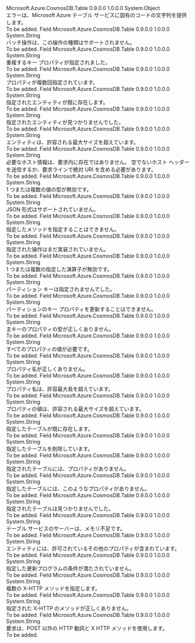 <Type Name="TableErrorCodeStrings" FullName="Microsoft.Azure.CosmosDB.Table.Protocol.TableErrorCodeStrings">
  <TypeSignature Language="C#" Value="public static class TableErrorCodeStrings" />
  <TypeSignature Language="ILAsm" Value=".class public auto ansi abstract sealed beforefieldinit TableErrorCodeStrings extends System.Object" />
  <TypeSignature Language="DocId" Value="T:Microsoft.Azure.CosmosDB.Table.Protocol.TableErrorCodeStrings" />
  <TypeSignature Language="VB.NET" Value="Public Class TableErrorCodeStrings" />
  <TypeSignature Language="F#" Value="type TableErrorCodeStrings = class" />
  <AssemblyInfo>
    <AssemblyName>Microsoft.Azure.CosmosDB.Table</AssemblyName>
    <AssemblyVersion>0.9.0.0</AssemblyVersion>
    <AssemblyVersion>1.0.0.0</AssemblyVersion>
  </AssemblyInfo>
  <Base>
    <BaseTypeName>System.Object</BaseTypeName>
  </Base>
  <Interfaces />
  <Docs>
    <summary>
            エラーは、Microsoft Azure テーブル サービスに固有のコードの文字列を提供します。
            </summary>
    <remarks>To be added.</remarks>
  </Docs>
  <Members>
    <Member MemberName="BatchOperationNotSupported">
      <MemberSignature Language="C#" Value="public static readonly string BatchOperationNotSupported;" />
      <MemberSignature Language="ILAsm" Value=".field public static initonly string BatchOperationNotSupported" />
      <MemberSignature Language="DocId" Value="F:Microsoft.Azure.CosmosDB.Table.Protocol.TableErrorCodeStrings.BatchOperationNotSupported" />
      <MemberSignature Language="VB.NET" Value="Public Shared ReadOnly BatchOperationNotSupported As String " />
      <MemberSignature Language="F#" Value=" staticval mutable BatchOperationNotSupported : string" Usage="Microsoft.Azure.CosmosDB.Table.Protocol.TableErrorCodeStrings.BatchOperationNotSupported" />
      <MemberType>Field</MemberType>
      <AssemblyInfo>
        <AssemblyName>Microsoft.Azure.CosmosDB.Table</AssemblyName>
        <AssemblyVersion>0.9.0.0</AssemblyVersion>
        <AssemblyVersion>1.0.0.0</AssemblyVersion>
      </AssemblyInfo>
      <ReturnValue>
        <ReturnType>System.String</ReturnType>
      </ReturnValue>
      <Docs>
        <summary>
            バッチ操作は、この操作の種類はサポートされません。
            </summary>
        <remarks>To be added.</remarks>
      </Docs>
    </Member>
    <Member MemberName="DuplicateKeyPropertySpecified">
      <MemberSignature Language="C#" Value="public static readonly string DuplicateKeyPropertySpecified;" />
      <MemberSignature Language="ILAsm" Value=".field public static initonly string DuplicateKeyPropertySpecified" />
      <MemberSignature Language="DocId" Value="F:Microsoft.Azure.CosmosDB.Table.Protocol.TableErrorCodeStrings.DuplicateKeyPropertySpecified" />
      <MemberSignature Language="VB.NET" Value="Public Shared ReadOnly DuplicateKeyPropertySpecified As String " />
      <MemberSignature Language="F#" Value=" staticval mutable DuplicateKeyPropertySpecified : string" Usage="Microsoft.Azure.CosmosDB.Table.Protocol.TableErrorCodeStrings.DuplicateKeyPropertySpecified" />
      <MemberType>Field</MemberType>
      <AssemblyInfo>
        <AssemblyName>Microsoft.Azure.CosmosDB.Table</AssemblyName>
        <AssemblyVersion>0.9.0.0</AssemblyVersion>
        <AssemblyVersion>1.0.0.0</AssemblyVersion>
      </AssemblyInfo>
      <ReturnValue>
        <ReturnType>System.String</ReturnType>
      </ReturnValue>
      <Docs>
        <summary>
            重複するキー プロパティが指定されました。
            </summary>
        <remarks>To be added.</remarks>
      </Docs>
    </Member>
    <Member MemberName="DuplicatePropertiesSpecified">
      <MemberSignature Language="C#" Value="public static readonly string DuplicatePropertiesSpecified;" />
      <MemberSignature Language="ILAsm" Value=".field public static initonly string DuplicatePropertiesSpecified" />
      <MemberSignature Language="DocId" Value="F:Microsoft.Azure.CosmosDB.Table.Protocol.TableErrorCodeStrings.DuplicatePropertiesSpecified" />
      <MemberSignature Language="VB.NET" Value="Public Shared ReadOnly DuplicatePropertiesSpecified As String " />
      <MemberSignature Language="F#" Value=" staticval mutable DuplicatePropertiesSpecified : string" Usage="Microsoft.Azure.CosmosDB.Table.Protocol.TableErrorCodeStrings.DuplicatePropertiesSpecified" />
      <MemberType>Field</MemberType>
      <AssemblyInfo>
        <AssemblyName>Microsoft.Azure.CosmosDB.Table</AssemblyName>
        <AssemblyVersion>0.9.0.0</AssemblyVersion>
        <AssemblyVersion>1.0.0.0</AssemblyVersion>
      </AssemblyInfo>
      <ReturnValue>
        <ReturnType>System.String</ReturnType>
      </ReturnValue>
      <Docs>
        <summary>
            プロパティが複数回指定されています。
            </summary>
        <remarks>To be added.</remarks>
      </Docs>
    </Member>
    <Member MemberName="EntityAlreadyExists">
      <MemberSignature Language="C#" Value="public static readonly string EntityAlreadyExists;" />
      <MemberSignature Language="ILAsm" Value=".field public static initonly string EntityAlreadyExists" />
      <MemberSignature Language="DocId" Value="F:Microsoft.Azure.CosmosDB.Table.Protocol.TableErrorCodeStrings.EntityAlreadyExists" />
      <MemberSignature Language="VB.NET" Value="Public Shared ReadOnly EntityAlreadyExists As String " />
      <MemberSignature Language="F#" Value=" staticval mutable EntityAlreadyExists : string" Usage="Microsoft.Azure.CosmosDB.Table.Protocol.TableErrorCodeStrings.EntityAlreadyExists" />
      <MemberType>Field</MemberType>
      <AssemblyInfo>
        <AssemblyName>Microsoft.Azure.CosmosDB.Table</AssemblyName>
        <AssemblyVersion>0.9.0.0</AssemblyVersion>
        <AssemblyVersion>1.0.0.0</AssemblyVersion>
      </AssemblyInfo>
      <ReturnValue>
        <ReturnType>System.String</ReturnType>
      </ReturnValue>
      <Docs>
        <summary>
            指定されたエンティティが既に存在します。
            </summary>
        <remarks>To be added.</remarks>
      </Docs>
    </Member>
    <Member MemberName="EntityNotFound">
      <MemberSignature Language="C#" Value="public static readonly string EntityNotFound;" />
      <MemberSignature Language="ILAsm" Value=".field public static initonly string EntityNotFound" />
      <MemberSignature Language="DocId" Value="F:Microsoft.Azure.CosmosDB.Table.Protocol.TableErrorCodeStrings.EntityNotFound" />
      <MemberSignature Language="VB.NET" Value="Public Shared ReadOnly EntityNotFound As String " />
      <MemberSignature Language="F#" Value=" staticval mutable EntityNotFound : string" Usage="Microsoft.Azure.CosmosDB.Table.Protocol.TableErrorCodeStrings.EntityNotFound" />
      <MemberType>Field</MemberType>
      <AssemblyInfo>
        <AssemblyName>Microsoft.Azure.CosmosDB.Table</AssemblyName>
        <AssemblyVersion>0.9.0.0</AssemblyVersion>
        <AssemblyVersion>1.0.0.0</AssemblyVersion>
      </AssemblyInfo>
      <ReturnValue>
        <ReturnType>System.String</ReturnType>
      </ReturnValue>
      <Docs>
        <summary>
            指定されたエンティティが見つかりませんでした。
            </summary>
        <remarks>To be added.</remarks>
      </Docs>
    </Member>
    <Member MemberName="EntityTooLarge">
      <MemberSignature Language="C#" Value="public static readonly string EntityTooLarge;" />
      <MemberSignature Language="ILAsm" Value=".field public static initonly string EntityTooLarge" />
      <MemberSignature Language="DocId" Value="F:Microsoft.Azure.CosmosDB.Table.Protocol.TableErrorCodeStrings.EntityTooLarge" />
      <MemberSignature Language="VB.NET" Value="Public Shared ReadOnly EntityTooLarge As String " />
      <MemberSignature Language="F#" Value=" staticval mutable EntityTooLarge : string" Usage="Microsoft.Azure.CosmosDB.Table.Protocol.TableErrorCodeStrings.EntityTooLarge" />
      <MemberType>Field</MemberType>
      <AssemblyInfo>
        <AssemblyName>Microsoft.Azure.CosmosDB.Table</AssemblyName>
        <AssemblyVersion>0.9.0.0</AssemblyVersion>
        <AssemblyVersion>1.0.0.0</AssemblyVersion>
      </AssemblyInfo>
      <ReturnValue>
        <ReturnType>System.String</ReturnType>
      </ReturnValue>
      <Docs>
        <summary>
            エンティティは、許容される最大サイズを超えています。
            </summary>
        <remarks>To be added.</remarks>
      </Docs>
    </Member>
    <Member MemberName="HostInformationNotPresent">
      <MemberSignature Language="C#" Value="public static readonly string HostInformationNotPresent;" />
      <MemberSignature Language="ILAsm" Value=".field public static initonly string HostInformationNotPresent" />
      <MemberSignature Language="DocId" Value="F:Microsoft.Azure.CosmosDB.Table.Protocol.TableErrorCodeStrings.HostInformationNotPresent" />
      <MemberSignature Language="VB.NET" Value="Public Shared ReadOnly HostInformationNotPresent As String " />
      <MemberSignature Language="F#" Value=" staticval mutable HostInformationNotPresent : string" Usage="Microsoft.Azure.CosmosDB.Table.Protocol.TableErrorCodeStrings.HostInformationNotPresent" />
      <MemberType>Field</MemberType>
      <AssemblyInfo>
        <AssemblyName>Microsoft.Azure.CosmosDB.Table</AssemblyName>
        <AssemblyVersion>0.9.0.0</AssemblyVersion>
        <AssemblyVersion>1.0.0.0</AssemblyVersion>
      </AssemblyInfo>
      <ReturnValue>
        <ReturnType>System.String</ReturnType>
      </ReturnValue>
      <Docs>
        <summary>
            必要なホスト情報は、要求内に存在ではありません。 空でないホスト ヘッダーを送信するか、要求ラインで絶対 URI を含める必要があります。
            </summary>
        <remarks>To be added.</remarks>
      </Docs>
    </Member>
    <Member MemberName="InvalidValueType">
      <MemberSignature Language="C#" Value="public static readonly string InvalidValueType;" />
      <MemberSignature Language="ILAsm" Value=".field public static initonly string InvalidValueType" />
      <MemberSignature Language="DocId" Value="F:Microsoft.Azure.CosmosDB.Table.Protocol.TableErrorCodeStrings.InvalidValueType" />
      <MemberSignature Language="VB.NET" Value="Public Shared ReadOnly InvalidValueType As String " />
      <MemberSignature Language="F#" Value=" staticval mutable InvalidValueType : string" Usage="Microsoft.Azure.CosmosDB.Table.Protocol.TableErrorCodeStrings.InvalidValueType" />
      <MemberType>Field</MemberType>
      <AssemblyInfo>
        <AssemblyName>Microsoft.Azure.CosmosDB.Table</AssemblyName>
        <AssemblyVersion>0.9.0.0</AssemblyVersion>
        <AssemblyVersion>1.0.0.0</AssemblyVersion>
      </AssemblyInfo>
      <ReturnValue>
        <ReturnType>System.String</ReturnType>
      </ReturnValue>
      <Docs>
        <summary>
            1 つまたは複数の値の型が無効です。
            </summary>
        <remarks>To be added.</remarks>
      </Docs>
    </Member>
    <Member MemberName="JsonFormatNotSupported">
      <MemberSignature Language="C#" Value="public static readonly string JsonFormatNotSupported;" />
      <MemberSignature Language="ILAsm" Value=".field public static initonly string JsonFormatNotSupported" />
      <MemberSignature Language="DocId" Value="F:Microsoft.Azure.CosmosDB.Table.Protocol.TableErrorCodeStrings.JsonFormatNotSupported" />
      <MemberSignature Language="VB.NET" Value="Public Shared ReadOnly JsonFormatNotSupported As String " />
      <MemberSignature Language="F#" Value=" staticval mutable JsonFormatNotSupported : string" Usage="Microsoft.Azure.CosmosDB.Table.Protocol.TableErrorCodeStrings.JsonFormatNotSupported" />
      <MemberType>Field</MemberType>
      <AssemblyInfo>
        <AssemblyName>Microsoft.Azure.CosmosDB.Table</AssemblyName>
        <AssemblyVersion>0.9.0.0</AssemblyVersion>
        <AssemblyVersion>1.0.0.0</AssemblyVersion>
      </AssemblyInfo>
      <ReturnValue>
        <ReturnType>System.String</ReturnType>
      </ReturnValue>
      <Docs>
        <summary>
            JSON 形式はサポートされていません。
            </summary>
        <remarks>To be added.</remarks>
      </Docs>
    </Member>
    <Member MemberName="MethodNotAllowed">
      <MemberSignature Language="C#" Value="public static readonly string MethodNotAllowed;" />
      <MemberSignature Language="ILAsm" Value=".field public static initonly string MethodNotAllowed" />
      <MemberSignature Language="DocId" Value="F:Microsoft.Azure.CosmosDB.Table.Protocol.TableErrorCodeStrings.MethodNotAllowed" />
      <MemberSignature Language="VB.NET" Value="Public Shared ReadOnly MethodNotAllowed As String " />
      <MemberSignature Language="F#" Value=" staticval mutable MethodNotAllowed : string" Usage="Microsoft.Azure.CosmosDB.Table.Protocol.TableErrorCodeStrings.MethodNotAllowed" />
      <MemberType>Field</MemberType>
      <AssemblyInfo>
        <AssemblyName>Microsoft.Azure.CosmosDB.Table</AssemblyName>
        <AssemblyVersion>0.9.0.0</AssemblyVersion>
        <AssemblyVersion>1.0.0.0</AssemblyVersion>
      </AssemblyInfo>
      <ReturnValue>
        <ReturnType>System.String</ReturnType>
      </ReturnValue>
      <Docs>
        <summary>
            指定したメソッドを指定することはできません。
            </summary>
        <remarks>To be added.</remarks>
      </Docs>
    </Member>
    <Member MemberName="NotImplemented">
      <MemberSignature Language="C#" Value="public static readonly string NotImplemented;" />
      <MemberSignature Language="ILAsm" Value=".field public static initonly string NotImplemented" />
      <MemberSignature Language="DocId" Value="F:Microsoft.Azure.CosmosDB.Table.Protocol.TableErrorCodeStrings.NotImplemented" />
      <MemberSignature Language="VB.NET" Value="Public Shared ReadOnly NotImplemented As String " />
      <MemberSignature Language="F#" Value=" staticval mutable NotImplemented : string" Usage="Microsoft.Azure.CosmosDB.Table.Protocol.TableErrorCodeStrings.NotImplemented" />
      <MemberType>Field</MemberType>
      <AssemblyInfo>
        <AssemblyName>Microsoft.Azure.CosmosDB.Table</AssemblyName>
        <AssemblyVersion>0.9.0.0</AssemblyVersion>
        <AssemblyVersion>1.0.0.0</AssemblyVersion>
      </AssemblyInfo>
      <ReturnValue>
        <ReturnType>System.String</ReturnType>
      </ReturnValue>
      <Docs>
        <summary>
            指定された操作はまだ実装されていません。
            </summary>
        <remarks>To be added.</remarks>
      </Docs>
    </Member>
    <Member MemberName="OperatorInvalid">
      <MemberSignature Language="C#" Value="public static readonly string OperatorInvalid;" />
      <MemberSignature Language="ILAsm" Value=".field public static initonly string OperatorInvalid" />
      <MemberSignature Language="DocId" Value="F:Microsoft.Azure.CosmosDB.Table.Protocol.TableErrorCodeStrings.OperatorInvalid" />
      <MemberSignature Language="VB.NET" Value="Public Shared ReadOnly OperatorInvalid As String " />
      <MemberSignature Language="F#" Value=" staticval mutable OperatorInvalid : string" Usage="Microsoft.Azure.CosmosDB.Table.Protocol.TableErrorCodeStrings.OperatorInvalid" />
      <MemberType>Field</MemberType>
      <AssemblyInfo>
        <AssemblyName>Microsoft.Azure.CosmosDB.Table</AssemblyName>
        <AssemblyVersion>0.9.0.0</AssemblyVersion>
        <AssemblyVersion>1.0.0.0</AssemblyVersion>
      </AssemblyInfo>
      <ReturnValue>
        <ReturnType>System.String</ReturnType>
      </ReturnValue>
      <Docs>
        <summary>
            1 つまたは複数の指定した演算子が無効です。
            </summary>
        <remarks>To be added.</remarks>
      </Docs>
    </Member>
    <Member MemberName="PartitionKeyNotSpecified">
      <MemberSignature Language="C#" Value="public static readonly string PartitionKeyNotSpecified;" />
      <MemberSignature Language="ILAsm" Value=".field public static initonly string PartitionKeyNotSpecified" />
      <MemberSignature Language="DocId" Value="F:Microsoft.Azure.CosmosDB.Table.Protocol.TableErrorCodeStrings.PartitionKeyNotSpecified" />
      <MemberSignature Language="VB.NET" Value="Public Shared ReadOnly PartitionKeyNotSpecified As String " />
      <MemberSignature Language="F#" Value=" staticval mutable PartitionKeyNotSpecified : string" Usage="Microsoft.Azure.CosmosDB.Table.Protocol.TableErrorCodeStrings.PartitionKeyNotSpecified" />
      <MemberType>Field</MemberType>
      <AssemblyInfo>
        <AssemblyName>Microsoft.Azure.CosmosDB.Table</AssemblyName>
        <AssemblyVersion>0.9.0.0</AssemblyVersion>
        <AssemblyVersion>1.0.0.0</AssemblyVersion>
      </AssemblyInfo>
      <ReturnValue>
        <ReturnType>System.String</ReturnType>
      </ReturnValue>
      <Docs>
        <summary>
            パーティション キーは指定されませんでした。
            </summary>
        <remarks>To be added.</remarks>
      </Docs>
    </Member>
    <Member MemberName="PartitionKeyPropertyCannotBeUpdated">
      <MemberSignature Language="C#" Value="public static readonly string PartitionKeyPropertyCannotBeUpdated;" />
      <MemberSignature Language="ILAsm" Value=".field public static initonly string PartitionKeyPropertyCannotBeUpdated" />
      <MemberSignature Language="DocId" Value="F:Microsoft.Azure.CosmosDB.Table.Protocol.TableErrorCodeStrings.PartitionKeyPropertyCannotBeUpdated" />
      <MemberSignature Language="VB.NET" Value="Public Shared ReadOnly PartitionKeyPropertyCannotBeUpdated As String " />
      <MemberSignature Language="F#" Value=" staticval mutable PartitionKeyPropertyCannotBeUpdated : string" Usage="Microsoft.Azure.CosmosDB.Table.Protocol.TableErrorCodeStrings.PartitionKeyPropertyCannotBeUpdated" />
      <MemberType>Field</MemberType>
      <AssemblyInfo>
        <AssemblyName>Microsoft.Azure.CosmosDB.Table</AssemblyName>
        <AssemblyVersion>0.9.0.0</AssemblyVersion>
        <AssemblyVersion>1.0.0.0</AssemblyVersion>
      </AssemblyInfo>
      <ReturnValue>
        <ReturnType>System.String</ReturnType>
      </ReturnValue>
      <Docs>
        <summary>
            パーティションのキー プロパティを更新することはできません。
            </summary>
        <remarks>To be added.</remarks>
      </Docs>
    </Member>
    <Member MemberName="PrimaryKeyPropertyIsInvalidType">
      <MemberSignature Language="C#" Value="public static readonly string PrimaryKeyPropertyIsInvalidType;" />
      <MemberSignature Language="ILAsm" Value=".field public static initonly string PrimaryKeyPropertyIsInvalidType" />
      <MemberSignature Language="DocId" Value="F:Microsoft.Azure.CosmosDB.Table.Protocol.TableErrorCodeStrings.PrimaryKeyPropertyIsInvalidType" />
      <MemberSignature Language="VB.NET" Value="Public Shared ReadOnly PrimaryKeyPropertyIsInvalidType As String " />
      <MemberSignature Language="F#" Value=" staticval mutable PrimaryKeyPropertyIsInvalidType : string" Usage="Microsoft.Azure.CosmosDB.Table.Protocol.TableErrorCodeStrings.PrimaryKeyPropertyIsInvalidType" />
      <MemberType>Field</MemberType>
      <AssemblyInfo>
        <AssemblyName>Microsoft.Azure.CosmosDB.Table</AssemblyName>
        <AssemblyVersion>0.9.0.0</AssemblyVersion>
        <AssemblyVersion>1.0.0.0</AssemblyVersion>
      </AssemblyInfo>
      <ReturnValue>
        <ReturnType>System.String</ReturnType>
      </ReturnValue>
      <Docs>
        <summary>
            主キーのプロパティの型が正しくありません。
            </summary>
        <remarks>To be added.</remarks>
      </Docs>
    </Member>
    <Member MemberName="PropertiesNeedValue">
      <MemberSignature Language="C#" Value="public static readonly string PropertiesNeedValue;" />
      <MemberSignature Language="ILAsm" Value=".field public static initonly string PropertiesNeedValue" />
      <MemberSignature Language="DocId" Value="F:Microsoft.Azure.CosmosDB.Table.Protocol.TableErrorCodeStrings.PropertiesNeedValue" />
      <MemberSignature Language="VB.NET" Value="Public Shared ReadOnly PropertiesNeedValue As String " />
      <MemberSignature Language="F#" Value=" staticval mutable PropertiesNeedValue : string" Usage="Microsoft.Azure.CosmosDB.Table.Protocol.TableErrorCodeStrings.PropertiesNeedValue" />
      <MemberType>Field</MemberType>
      <AssemblyInfo>
        <AssemblyName>Microsoft.Azure.CosmosDB.Table</AssemblyName>
        <AssemblyVersion>0.9.0.0</AssemblyVersion>
        <AssemblyVersion>1.0.0.0</AssemblyVersion>
      </AssemblyInfo>
      <ReturnValue>
        <ReturnType>System.String</ReturnType>
      </ReturnValue>
      <Docs>
        <summary>
            すべてのプロパティの値が必要です。
            </summary>
        <remarks>To be added.</remarks>
      </Docs>
    </Member>
    <Member MemberName="PropertyNameInvalid">
      <MemberSignature Language="C#" Value="public static readonly string PropertyNameInvalid;" />
      <MemberSignature Language="ILAsm" Value=".field public static initonly string PropertyNameInvalid" />
      <MemberSignature Language="DocId" Value="F:Microsoft.Azure.CosmosDB.Table.Protocol.TableErrorCodeStrings.PropertyNameInvalid" />
      <MemberSignature Language="VB.NET" Value="Public Shared ReadOnly PropertyNameInvalid As String " />
      <MemberSignature Language="F#" Value=" staticval mutable PropertyNameInvalid : string" Usage="Microsoft.Azure.CosmosDB.Table.Protocol.TableErrorCodeStrings.PropertyNameInvalid" />
      <MemberType>Field</MemberType>
      <AssemblyInfo>
        <AssemblyName>Microsoft.Azure.CosmosDB.Table</AssemblyName>
        <AssemblyVersion>0.9.0.0</AssemblyVersion>
        <AssemblyVersion>1.0.0.0</AssemblyVersion>
      </AssemblyInfo>
      <ReturnValue>
        <ReturnType>System.String</ReturnType>
      </ReturnValue>
      <Docs>
        <summary>
            プロパティ名が正しくありません。
            </summary>
        <remarks>To be added.</remarks>
      </Docs>
    </Member>
    <Member MemberName="PropertyNameTooLong">
      <MemberSignature Language="C#" Value="public static readonly string PropertyNameTooLong;" />
      <MemberSignature Language="ILAsm" Value=".field public static initonly string PropertyNameTooLong" />
      <MemberSignature Language="DocId" Value="F:Microsoft.Azure.CosmosDB.Table.Protocol.TableErrorCodeStrings.PropertyNameTooLong" />
      <MemberSignature Language="VB.NET" Value="Public Shared ReadOnly PropertyNameTooLong As String " />
      <MemberSignature Language="F#" Value=" staticval mutable PropertyNameTooLong : string" Usage="Microsoft.Azure.CosmosDB.Table.Protocol.TableErrorCodeStrings.PropertyNameTooLong" />
      <MemberType>Field</MemberType>
      <AssemblyInfo>
        <AssemblyName>Microsoft.Azure.CosmosDB.Table</AssemblyName>
        <AssemblyVersion>0.9.0.0</AssemblyVersion>
        <AssemblyVersion>1.0.0.0</AssemblyVersion>
      </AssemblyInfo>
      <ReturnValue>
        <ReturnType>System.String</ReturnType>
      </ReturnValue>
      <Docs>
        <summary>
            プロパティ名は、許容最大長を超えています。
            </summary>
        <remarks>To be added.</remarks>
      </Docs>
    </Member>
    <Member MemberName="PropertyValueTooLarge">
      <MemberSignature Language="C#" Value="public static readonly string PropertyValueTooLarge;" />
      <MemberSignature Language="ILAsm" Value=".field public static initonly string PropertyValueTooLarge" />
      <MemberSignature Language="DocId" Value="F:Microsoft.Azure.CosmosDB.Table.Protocol.TableErrorCodeStrings.PropertyValueTooLarge" />
      <MemberSignature Language="VB.NET" Value="Public Shared ReadOnly PropertyValueTooLarge As String " />
      <MemberSignature Language="F#" Value=" staticval mutable PropertyValueTooLarge : string" Usage="Microsoft.Azure.CosmosDB.Table.Protocol.TableErrorCodeStrings.PropertyValueTooLarge" />
      <MemberType>Field</MemberType>
      <AssemblyInfo>
        <AssemblyName>Microsoft.Azure.CosmosDB.Table</AssemblyName>
        <AssemblyVersion>0.9.0.0</AssemblyVersion>
        <AssemblyVersion>1.0.0.0</AssemblyVersion>
      </AssemblyInfo>
      <ReturnValue>
        <ReturnType>System.String</ReturnType>
      </ReturnValue>
      <Docs>
        <summary>
            プロパティの値は、許容される最大サイズを超えています。
            </summary>
        <remarks>To be added.</remarks>
      </Docs>
    </Member>
    <Member MemberName="TableAlreadyExists">
      <MemberSignature Language="C#" Value="public static readonly string TableAlreadyExists;" />
      <MemberSignature Language="ILAsm" Value=".field public static initonly string TableAlreadyExists" />
      <MemberSignature Language="DocId" Value="F:Microsoft.Azure.CosmosDB.Table.Protocol.TableErrorCodeStrings.TableAlreadyExists" />
      <MemberSignature Language="VB.NET" Value="Public Shared ReadOnly TableAlreadyExists As String " />
      <MemberSignature Language="F#" Value=" staticval mutable TableAlreadyExists : string" Usage="Microsoft.Azure.CosmosDB.Table.Protocol.TableErrorCodeStrings.TableAlreadyExists" />
      <MemberType>Field</MemberType>
      <AssemblyInfo>
        <AssemblyName>Microsoft.Azure.CosmosDB.Table</AssemblyName>
        <AssemblyVersion>0.9.0.0</AssemblyVersion>
        <AssemblyVersion>1.0.0.0</AssemblyVersion>
      </AssemblyInfo>
      <ReturnValue>
        <ReturnType>System.String</ReturnType>
      </ReturnValue>
      <Docs>
        <summary>
            指定したテーブルが既に存在します。
            </summary>
        <remarks>To be added.</remarks>
      </Docs>
    </Member>
    <Member MemberName="TableBeingDeleted">
      <MemberSignature Language="C#" Value="public static readonly string TableBeingDeleted;" />
      <MemberSignature Language="ILAsm" Value=".field public static initonly string TableBeingDeleted" />
      <MemberSignature Language="DocId" Value="F:Microsoft.Azure.CosmosDB.Table.Protocol.TableErrorCodeStrings.TableBeingDeleted" />
      <MemberSignature Language="VB.NET" Value="Public Shared ReadOnly TableBeingDeleted As String " />
      <MemberSignature Language="F#" Value=" staticval mutable TableBeingDeleted : string" Usage="Microsoft.Azure.CosmosDB.Table.Protocol.TableErrorCodeStrings.TableBeingDeleted" />
      <MemberType>Field</MemberType>
      <AssemblyInfo>
        <AssemblyName>Microsoft.Azure.CosmosDB.Table</AssemblyName>
        <AssemblyVersion>0.9.0.0</AssemblyVersion>
        <AssemblyVersion>1.0.0.0</AssemblyVersion>
      </AssemblyInfo>
      <ReturnValue>
        <ReturnType>System.String</ReturnType>
      </ReturnValue>
      <Docs>
        <summary>
            指定したテーブルを削除しています。
            </summary>
        <remarks>To be added.</remarks>
      </Docs>
    </Member>
    <Member MemberName="TableHasNoProperties">
      <MemberSignature Language="C#" Value="public static readonly string TableHasNoProperties;" />
      <MemberSignature Language="ILAsm" Value=".field public static initonly string TableHasNoProperties" />
      <MemberSignature Language="DocId" Value="F:Microsoft.Azure.CosmosDB.Table.Protocol.TableErrorCodeStrings.TableHasNoProperties" />
      <MemberSignature Language="VB.NET" Value="Public Shared ReadOnly TableHasNoProperties As String " />
      <MemberSignature Language="F#" Value=" staticval mutable TableHasNoProperties : string" Usage="Microsoft.Azure.CosmosDB.Table.Protocol.TableErrorCodeStrings.TableHasNoProperties" />
      <MemberType>Field</MemberType>
      <AssemblyInfo>
        <AssemblyName>Microsoft.Azure.CosmosDB.Table</AssemblyName>
        <AssemblyVersion>0.9.0.0</AssemblyVersion>
        <AssemblyVersion>1.0.0.0</AssemblyVersion>
      </AssemblyInfo>
      <ReturnValue>
        <ReturnType>System.String</ReturnType>
      </ReturnValue>
      <Docs>
        <summary>
            指定されたテーブルには、プロパティがありません。
            </summary>
        <remarks>To be added.</remarks>
      </Docs>
    </Member>
    <Member MemberName="TableHasNoSuchProperty">
      <MemberSignature Language="C#" Value="public static readonly string TableHasNoSuchProperty;" />
      <MemberSignature Language="ILAsm" Value=".field public static initonly string TableHasNoSuchProperty" />
      <MemberSignature Language="DocId" Value="F:Microsoft.Azure.CosmosDB.Table.Protocol.TableErrorCodeStrings.TableHasNoSuchProperty" />
      <MemberSignature Language="VB.NET" Value="Public Shared ReadOnly TableHasNoSuchProperty As String " />
      <MemberSignature Language="F#" Value=" staticval mutable TableHasNoSuchProperty : string" Usage="Microsoft.Azure.CosmosDB.Table.Protocol.TableErrorCodeStrings.TableHasNoSuchProperty" />
      <MemberType>Field</MemberType>
      <AssemblyInfo>
        <AssemblyName>Microsoft.Azure.CosmosDB.Table</AssemblyName>
        <AssemblyVersion>0.9.0.0</AssemblyVersion>
        <AssemblyVersion>1.0.0.0</AssemblyVersion>
      </AssemblyInfo>
      <ReturnValue>
        <ReturnType>System.String</ReturnType>
      </ReturnValue>
      <Docs>
        <summary>
            指定したテーブルには、このようなプロパティがありません。
            </summary>
        <remarks>To be added.</remarks>
      </Docs>
    </Member>
    <Member MemberName="TableNotFound">
      <MemberSignature Language="C#" Value="public static readonly string TableNotFound;" />
      <MemberSignature Language="ILAsm" Value=".field public static initonly string TableNotFound" />
      <MemberSignature Language="DocId" Value="F:Microsoft.Azure.CosmosDB.Table.Protocol.TableErrorCodeStrings.TableNotFound" />
      <MemberSignature Language="VB.NET" Value="Public Shared ReadOnly TableNotFound As String " />
      <MemberSignature Language="F#" Value=" staticval mutable TableNotFound : string" Usage="Microsoft.Azure.CosmosDB.Table.Protocol.TableErrorCodeStrings.TableNotFound" />
      <MemberType>Field</MemberType>
      <AssemblyInfo>
        <AssemblyName>Microsoft.Azure.CosmosDB.Table</AssemblyName>
        <AssemblyVersion>0.9.0.0</AssemblyVersion>
        <AssemblyVersion>1.0.0.0</AssemblyVersion>
      </AssemblyInfo>
      <ReturnValue>
        <ReturnType>System.String</ReturnType>
      </ReturnValue>
      <Docs>
        <summary>
            指定されたテーブルは見つかりませんでした。
            </summary>
        <remarks>To be added.</remarks>
      </Docs>
    </Member>
    <Member MemberName="TableServerOutOfMemory">
      <MemberSignature Language="C#" Value="public static readonly string TableServerOutOfMemory;" />
      <MemberSignature Language="ILAsm" Value=".field public static initonly string TableServerOutOfMemory" />
      <MemberSignature Language="DocId" Value="F:Microsoft.Azure.CosmosDB.Table.Protocol.TableErrorCodeStrings.TableServerOutOfMemory" />
      <MemberSignature Language="VB.NET" Value="Public Shared ReadOnly TableServerOutOfMemory As String " />
      <MemberSignature Language="F#" Value=" staticval mutable TableServerOutOfMemory : string" Usage="Microsoft.Azure.CosmosDB.Table.Protocol.TableErrorCodeStrings.TableServerOutOfMemory" />
      <MemberType>Field</MemberType>
      <AssemblyInfo>
        <AssemblyName>Microsoft.Azure.CosmosDB.Table</AssemblyName>
        <AssemblyVersion>0.9.0.0</AssemblyVersion>
        <AssemblyVersion>1.0.0.0</AssemblyVersion>
      </AssemblyInfo>
      <ReturnValue>
        <ReturnType>System.String</ReturnType>
      </ReturnValue>
      <Docs>
        <summary>
            テーブル サービスのサーバーは、メモリ不足です。
            </summary>
        <remarks>To be added.</remarks>
      </Docs>
    </Member>
    <Member MemberName="TooManyProperties">
      <MemberSignature Language="C#" Value="public static readonly string TooManyProperties;" />
      <MemberSignature Language="ILAsm" Value=".field public static initonly string TooManyProperties" />
      <MemberSignature Language="DocId" Value="F:Microsoft.Azure.CosmosDB.Table.Protocol.TableErrorCodeStrings.TooManyProperties" />
      <MemberSignature Language="VB.NET" Value="Public Shared ReadOnly TooManyProperties As String " />
      <MemberSignature Language="F#" Value=" staticval mutable TooManyProperties : string" Usage="Microsoft.Azure.CosmosDB.Table.Protocol.TableErrorCodeStrings.TooManyProperties" />
      <MemberType>Field</MemberType>
      <AssemblyInfo>
        <AssemblyName>Microsoft.Azure.CosmosDB.Table</AssemblyName>
        <AssemblyVersion>0.9.0.0</AssemblyVersion>
        <AssemblyVersion>1.0.0.0</AssemblyVersion>
      </AssemblyInfo>
      <ReturnValue>
        <ReturnType>System.String</ReturnType>
      </ReturnValue>
      <Docs>
        <summary>
            エンティティには、許可されているその他のプロパティが含まれています。
            </summary>
        <remarks>To be added.</remarks>
      </Docs>
    </Member>
    <Member MemberName="UpdateConditionNotSatisfied">
      <MemberSignature Language="C#" Value="public static readonly string UpdateConditionNotSatisfied;" />
      <MemberSignature Language="ILAsm" Value=".field public static initonly string UpdateConditionNotSatisfied" />
      <MemberSignature Language="DocId" Value="F:Microsoft.Azure.CosmosDB.Table.Protocol.TableErrorCodeStrings.UpdateConditionNotSatisfied" />
      <MemberSignature Language="VB.NET" Value="Public Shared ReadOnly UpdateConditionNotSatisfied As String " />
      <MemberSignature Language="F#" Value=" staticval mutable UpdateConditionNotSatisfied : string" Usage="Microsoft.Azure.CosmosDB.Table.Protocol.TableErrorCodeStrings.UpdateConditionNotSatisfied" />
      <MemberType>Field</MemberType>
      <AssemblyInfo>
        <AssemblyName>Microsoft.Azure.CosmosDB.Table</AssemblyName>
        <AssemblyVersion>0.9.0.0</AssemblyVersion>
        <AssemblyVersion>1.0.0.0</AssemblyVersion>
      </AssemblyInfo>
      <ReturnValue>
        <ReturnType>System.String</ReturnType>
      </ReturnValue>
      <Docs>
        <summary>
            指定した更新プログラムの条件が満たされていません。
            </summary>
        <remarks>To be added.</remarks>
      </Docs>
    </Member>
    <Member MemberName="XMethodIncorrectCount">
      <MemberSignature Language="C#" Value="public static readonly string XMethodIncorrectCount;" />
      <MemberSignature Language="ILAsm" Value=".field public static initonly string XMethodIncorrectCount" />
      <MemberSignature Language="DocId" Value="F:Microsoft.Azure.CosmosDB.Table.Protocol.TableErrorCodeStrings.XMethodIncorrectCount" />
      <MemberSignature Language="VB.NET" Value="Public Shared ReadOnly XMethodIncorrectCount As String " />
      <MemberSignature Language="F#" Value=" staticval mutable XMethodIncorrectCount : string" Usage="Microsoft.Azure.CosmosDB.Table.Protocol.TableErrorCodeStrings.XMethodIncorrectCount" />
      <MemberType>Field</MemberType>
      <AssemblyInfo>
        <AssemblyName>Microsoft.Azure.CosmosDB.Table</AssemblyName>
        <AssemblyVersion>0.9.0.0</AssemblyVersion>
        <AssemblyVersion>1.0.0.0</AssemblyVersion>
      </AssemblyInfo>
      <ReturnValue>
        <ReturnType>System.String</ReturnType>
      </ReturnValue>
      <Docs>
        <summary>
            複数の X-HTTP メソッドを指定します。
            </summary>
        <remarks>To be added.</remarks>
      </Docs>
    </Member>
    <Member MemberName="XMethodIncorrectValue">
      <MemberSignature Language="C#" Value="public static readonly string XMethodIncorrectValue;" />
      <MemberSignature Language="ILAsm" Value=".field public static initonly string XMethodIncorrectValue" />
      <MemberSignature Language="DocId" Value="F:Microsoft.Azure.CosmosDB.Table.Protocol.TableErrorCodeStrings.XMethodIncorrectValue" />
      <MemberSignature Language="VB.NET" Value="Public Shared ReadOnly XMethodIncorrectValue As String " />
      <MemberSignature Language="F#" Value=" staticval mutable XMethodIncorrectValue : string" Usage="Microsoft.Azure.CosmosDB.Table.Protocol.TableErrorCodeStrings.XMethodIncorrectValue" />
      <MemberType>Field</MemberType>
      <AssemblyInfo>
        <AssemblyName>Microsoft.Azure.CosmosDB.Table</AssemblyName>
        <AssemblyVersion>0.9.0.0</AssemblyVersion>
        <AssemblyVersion>1.0.0.0</AssemblyVersion>
      </AssemblyInfo>
      <ReturnValue>
        <ReturnType>System.String</ReturnType>
      </ReturnValue>
      <Docs>
        <summary>
            指定された X-HTTP のメソッドが正しくありません。
            </summary>
        <remarks>To be added.</remarks>
      </Docs>
    </Member>
    <Member MemberName="XMethodNotUsingPost">
      <MemberSignature Language="C#" Value="public static readonly string XMethodNotUsingPost;" />
      <MemberSignature Language="ILAsm" Value=".field public static initonly string XMethodNotUsingPost" />
      <MemberSignature Language="DocId" Value="F:Microsoft.Azure.CosmosDB.Table.Protocol.TableErrorCodeStrings.XMethodNotUsingPost" />
      <MemberSignature Language="VB.NET" Value="Public Shared ReadOnly XMethodNotUsingPost As String " />
      <MemberSignature Language="F#" Value=" staticval mutable XMethodNotUsingPost : string" Usage="Microsoft.Azure.CosmosDB.Table.Protocol.TableErrorCodeStrings.XMethodNotUsingPost" />
      <MemberType>Field</MemberType>
      <AssemblyInfo>
        <AssemblyName>Microsoft.Azure.CosmosDB.Table</AssemblyName>
        <AssemblyVersion>0.9.0.0</AssemblyVersion>
        <AssemblyVersion>1.0.0.0</AssemblyVersion>
      </AssemblyInfo>
      <ReturnValue>
        <ReturnType>System.String</ReturnType>
      </ReturnValue>
      <Docs>
        <summary>
            要求は、POST 以外の HTTP 動詞と X HTTP メソッドを使用します。
            </summary>
        <remarks>To be added.</remarks>
      </Docs>
    </Member>
  </Members>
</Type>